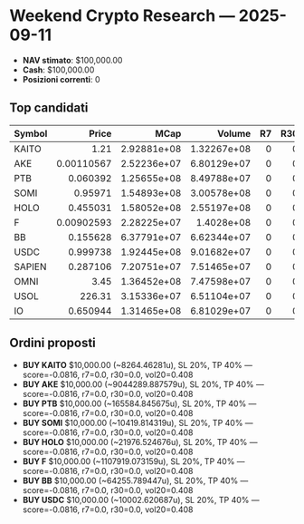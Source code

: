 # Weekend Crypto Research — 2025-09-11

- **NAV stimato**: $100,000.00
- **Cash**: $100,000.00
- **Posizioni correnti**: 0

## Top candidati

| Symbol   |        Price |        MCap |      Volume |   R7 |   R30 |    Vol20 |      Score |
|:---------|-------------:|------------:|------------:|-----:|------:|---------:|-----------:|
| KAITO    |   1.21       | 2.92881e+08 | 1.32267e+08 |    0 |     0 | 0.407953 | -0.0815906 |
| AKE      |   0.00110567 | 2.52236e+07 | 6.80129e+07 |    0 |     0 | 0.407953 | -0.0815906 |
| PTB      |   0.060392   | 1.25655e+08 | 8.49788e+07 |    0 |     0 | 0.407953 | -0.0815906 |
| SOMI     |   0.95971    | 1.54893e+08 | 3.00578e+08 |    0 |     0 | 0.407953 | -0.0815906 |
| HOLO     |   0.455031   | 1.58052e+08 | 2.55197e+08 |    0 |     0 | 0.407953 | -0.0815906 |
| F        |   0.00902593 | 2.28225e+07 | 1.4028e+08  |    0 |     0 | 0.407953 | -0.0815906 |
| BB       |   0.155628   | 6.37791e+07 | 6.62344e+07 |    0 |     0 | 0.407953 | -0.0815906 |
| USDC     |   0.999738   | 1.92445e+08 | 9.01682e+07 |    0 |     0 | 0.407953 | -0.0815906 |
| SAPIEN   |   0.287106   | 7.20751e+07 | 7.51465e+07 |    0 |     0 | 0.407953 | -0.0815906 |
| OMNI     |   3.45       | 1.36452e+08 | 7.47598e+07 |    0 |     0 | 0.407953 | -0.0815906 |
| USOL     | 226.31       | 3.15336e+07 | 6.51104e+07 |    0 |     0 | 0.407953 | -0.0815906 |
| IO       |   0.650944   | 1.31465e+08 | 6.81029e+07 |    0 |     0 | 0.407953 | -0.0815906 |

## Ordini proposti

- **BUY KAITO** $10,000.00 (~8264.46281u), SL 20%, TP 40% — score=-0.0816, r7=0.0, r30=0.0, vol20=0.408
- **BUY AKE** $10,000.00 (~9044289.887579u), SL 20%, TP 40% — score=-0.0816, r7=0.0, r30=0.0, vol20=0.408
- **BUY PTB** $10,000.00 (~165584.845675u), SL 20%, TP 40% — score=-0.0816, r7=0.0, r30=0.0, vol20=0.408
- **BUY SOMI** $10,000.00 (~10419.814319u), SL 20%, TP 40% — score=-0.0816, r7=0.0, r30=0.0, vol20=0.408
- **BUY HOLO** $10,000.00 (~21976.524676u), SL 20%, TP 40% — score=-0.0816, r7=0.0, r30=0.0, vol20=0.408
- **BUY F** $10,000.00 (~1107919.073159u), SL 20%, TP 40% — score=-0.0816, r7=0.0, r30=0.0, vol20=0.408
- **BUY BB** $10,000.00 (~64255.789447u), SL 20%, TP 40% — score=-0.0816, r7=0.0, r30=0.0, vol20=0.408
- **BUY USDC** $10,000.00 (~10002.620687u), SL 20%, TP 40% — score=-0.0816, r7=0.0, r30=0.0, vol20=0.408